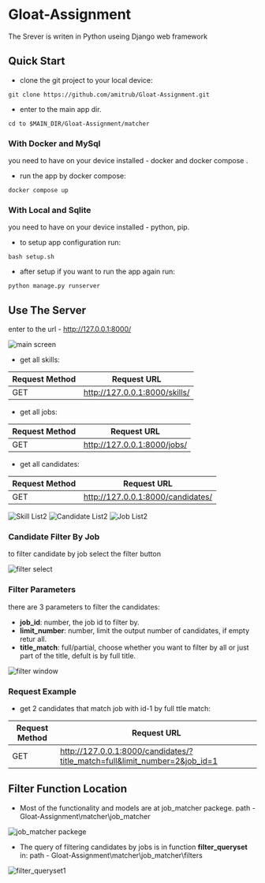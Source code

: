 # Gloat-Assignment

The Srever is writen in Python useing Django web framework

## Quick Start

- clone the git project to your local device:

```
git clone https://github.com/amitrub/Gloat-Assignment.git
```

- enter to the main app dir.

```
cd to $MAIN_DIR/Gloat-Assignment/matcher
```

### With Docker and MySql

you need to have on your device installed - docker and docker compose .
- run the app by docker compose:

```
docker compose up
```

### With Local and Sqlite

you need to have on your device installed - python, pip.
- to setup app configuration run:
```
bash setup.sh
```

- after setup if you want to run the app again run:
```
python manage.py runserver
```
## Use The Server
enter to the url - http://127.0.0.1:8000/

![main screen](https://user-images.githubusercontent.com/48449311/178037490-0542229d-0a9e-4c51-998e-6be3e3f29e06.png)

- get all skills:

| 	Request Method  | 	Request URL |
| ------------- | ------------- |
| GET  | http://127.0.0.1:8000/skills/  |

- get all jobs: 

| 	Request Method  | 	Request URL |
| ------------- | ------------- |
| GET  | http://127.0.0.1:8000/jobs/  |

- get all candidates:

| 	Request Method  | 	Request URL |
| ------------- | ------------- |
| GET  | http://127.0.0.1:8000/candidates/  |


![Skill List2](https://user-images.githubusercontent.com/48449311/178098988-d3116263-d93f-4e3e-9ff5-3428f6a6f82c.PNG)
![Candidate List2](https://user-images.githubusercontent.com/48449311/178098998-265fc274-44b5-4af3-8b67-a5725d5e5fd5.PNG)
![Job List2](https://user-images.githubusercontent.com/48449311/178099003-f29fff28-694e-411f-ad31-08d17fa02c6a.PNG)

### Candidate Filter By Job
to filter candidate by job select the filter button

![filter select](https://user-images.githubusercontent.com/48449311/178099195-26a967ed-5dc2-4868-926f-ce758f2ff8bc.png)

### Filter Parameters
 there are 3 parameters to filter the candidates:
 - **job_id**: number, the job id to filter by.
 - **limit_number**: number, limit the output number of candidates, if empty retur all.
 - **title_match**: full/partial, choose whether you want to filter by all or just part of the title, defult is by full title.

![filter window](https://user-images.githubusercontent.com/48449311/178100263-58734c80-df5b-417d-b5c5-d7eb34bdc29e.PNG)

### Request Example
- get 2 candidates that match job with id-1 by full ttle match:

| 	Request Method  | 	Request URL |
| ------------- | ------------- |
| GET  | http://127.0.0.1:8000/candidates/?title_match=full&limit_number=2&job_id=1  |

## Filter Function Location
- Most of the functionality and models are at job_matcher packege.
path - Gloat-Assignment\matcher\job_matcher

 ![job_matcher packege](https://user-images.githubusercontent.com/48449311/178101383-ee7911f8-681a-488e-a51b-a051d16296ca.PNG)
 
 - The query of filtering candidates by jobs is in function **filter_queryset** in:
 path - Gloat-Assignment\matcher\job_matcher\filters 
 
 ![filter_queryset1](https://user-images.githubusercontent.com/48449311/178101636-25a70569-78b6-4cd6-9684-23934232202b.PNG)


